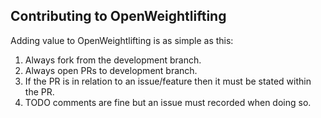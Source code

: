 <h2>Contributing to OpenWeightlifting</h2>
Adding value to OpenWeightlifting is as simple as this:

1. Always fork from the development branch.
2. Always open PRs to development branch.
3. If the PR is in relation to an issue/feature then it must be stated within the PR.
4. TODO comments are fine but an issue must recorded when doing so.
